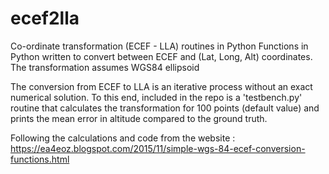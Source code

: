 # ecef2lla
Co-ordinate transformation (ECEF - LLA) routines in Python
Functions in Python written to convert between ECEF and (Lat, Long, Alt) coordinates.
The transformation assumes WGS84 ellipsoid

The conversion from ECEF to LLA is an iterative process without an exact numerical solution. To this end, 
included in the repo is a 'testbench.py' routine that calculates the transformation for 100 points (default value) and prints
the mean error in altitude compared to the ground truth.

Following the calculations and code from the website : https://ea4eoz.blogspot.com/2015/11/simple-wgs-84-ecef-conversion-functions.html
